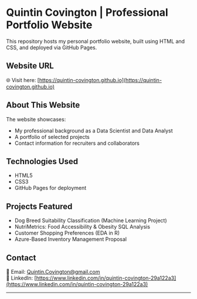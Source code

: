 # Quintin Covington | Professional Portfolio Website

This repository hosts my personal portfolio website, built using HTML and CSS, and deployed via GitHub Pages.

## Website URL
🌐 Visit here: [https://quintin-covington.github.io](https://quintin-covington.github.io)

## About This Website
The website showcases:
- My professional background as a Data Scientist and Data Analyst
- A portfolio of selected projects
- Contact information for recruiters and collaborators

## Technologies Used
- HTML5
- CSS3
- GitHub Pages for deployment

## Projects Featured
- Dog Breed Suitability Classification (Machine Learning Project)
- NutriMetrics: Food Accessibility & Obesity SQL Analysis
- Customer Shopping Preferences (EDA in R)
- Azure-Based Inventory Management Proposal

## Contact
📧 Email: [Quintin.Covington@gmail.com](mailto:Quintin.Covington@gmail.com)  
🔗 LinkedIn: [https://www.linkedin.com/in/quintin-covington-29a122a3](https://www.linkedin.com/in/quintin-covington-29a122a3)

---
